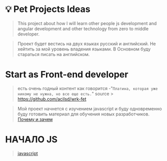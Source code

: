 # :bulb: Pet Projects Ideas

> This project about how I will learn other people js development and angular development and other technology from zero to middle developer.

> Проект будет вестись на двух языках русский и английский.
> Не хейтить за мой уровень владения языками. 
> В Основном буду стараться писать на английском.

# Start as Front-end developer

> есть очень годный контент как говорится -"`Платина, которая уже никому не нужна, но все еще есть.`"
> source > https://github.com/acilsd/wrk-fet

> Мой проект начнется с изучением javascript и буду одновременно буду готовить материал для обучения новых разработчиков. [Почему и зачем](FAQ.md)    


# НАЧАЛО JS

> [javascript](JS.md) 
